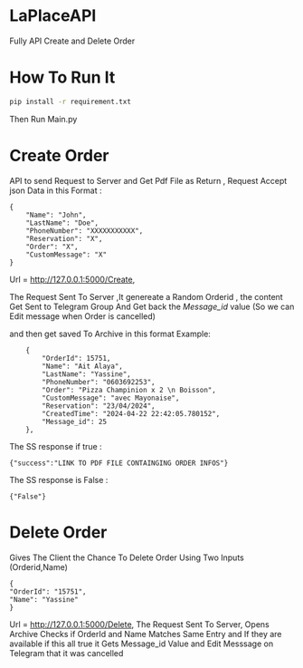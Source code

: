 # LaPlaceAPI
Fully API Create and Delete Order

# How To Run It
```bash
pip install -r requirement.txt
```
Then Run Main.py

# Create Order
API to send Request to Server and Get Pdf File as Return , Request Accept json Data in this Format :
```
{
    "Name": "John",
    "LastName": "Doe",
    "PhoneNumber": "XXXXXXXXXXX",
    "Reservation": "X",
    "Order": "X",
    "CustomMessage": "X"
}
```
Url = http://127.0.0.1:5000/Create,

The Request Sent To Server ,It genereate a Random Orderid , the content Get Sent to Telegram Group And Get back the *Message_id* value (So we can Edit message when Order is cancelled)

and then get saved To Archive in this format Example: 
```
    {
        "OrderId": 15751,
        "Name": "Ait Alaya",
        "LastName": "Yassine",
        "PhoneNumber": "0603692253",
        "Order": "Pizza Champinion x 2 \n Boisson",
        "CustomMessage": "avec Mayonaise",
        "Reservation": "23/04/2024",
        "CreatedTime": "2024-04-22 22:42:05.780152",
        "Message_id": 25
    },
```
The SS response if true :
```
{"success":"LINK TO PDF FILE CONTAINGING ORDER INFOS"}
```
The SS response is False :
```
{"False"}
```


# Delete Order
Gives The Client the Chance To Delete Order Using Two Inputs (Orderid,Name)
```
{
"OrderId": "15751",
"Name": "Yassine"
}
```
Url = http://127.0.0.1:5000/Delete,
The Request Sent To Server, Opens Archive Checks if OrderId and Name Matches Same Entry and If they are available if this all true it Gets Message_id Value and Edit Messsage on Telegram that it was cancelled



